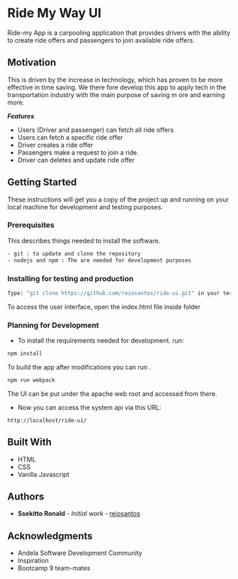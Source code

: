 # Ride My Way UI

Ride-my App is a carpooling application that provides drivers with the ability to create ride offers
and passengers to join available ride offers.

## Motivation

This is driven by the increase in technology, which has proven to be more effective in time saving.
We there fore develop this app to apply tech in the transportation industry with the main purpose of saving m
ore and earning more.

***Features***

 * Users (Driver and passenger) can fetch all ride offers
 * Users can fetch a specific ride offer
 * Driver creates a ride offer
 * Passengers make a request to join a ride.
 * Driver can deletes and update ride offer

## Getting Started

These instructions will get you a copy of the project up and running on your local machine for development
and testing purposes.

### Prerequisites
This describes things needed to install the software.

```bash
- git : to update and clone the repository
- nodejs and npm : The are needed for development purposes
```

### Installing for testing and production

```bash
Type: "git clone https://github.com/reiosantos/ride-ui.git" in your terminal.
```
To access the user interface, open the index.html file inside folder

### Planning for Development

- To install the requirements needed for development. run:

```bash
npm install
```

To build the app after modifications you can run .

```bash
npm run webpack
```

The UI can be put under the apache web root and accessed from there.

- Now you can access the system api via this URL:

```http
http://localhost/ride-ui/
```

## Built With

* HTML
* CSS
* Vanilla Javascript

## Authors

* **Ssekitto Ronald** - *Initial work* - [reiosantos](https://github.com/reiosantos)

## Acknowledgments

* Andela Software Development Community
* Inspiration
* Bootcamp 9 team-mates
